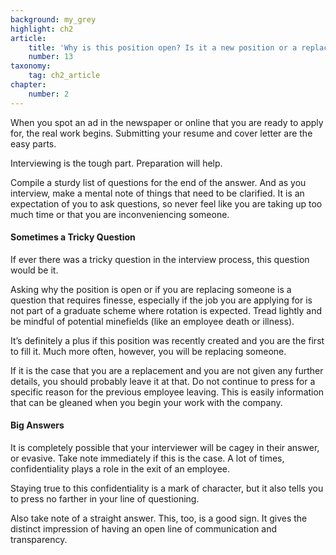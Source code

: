 ```yaml
---
background: my_grey
highlight: ch2
article:
    title: 'Why is this position open? Is it a new position or a replacement for someone?'
    number: 13
taxonomy:
    tag: ch2_article
chapter:
    number: 2
---
```

When you spot an ad in the newspaper or online that you are ready to apply for, the real work begins. Submitting your resume and cover letter are the easy parts.

Interviewing is the tough part. Preparation will help.

Compile a sturdy list of questions for the end of the answer. And as you interview, make a mental note of things that need to be clarified. It is an expectation of you to ask questions, so never feel like you are taking up too much time or that you are inconveniencing someone.

#### Sometimes a Tricky Question
If ever there was a tricky question in the interview process, this question would be it.

Asking why the position is open or if you are replacing someone is a question that requires finesse, especially if the job you are applying for is not part of a graduate scheme where rotation is expected. Tread lightly and be mindful of potential minefields (like an employee death or illness).

It’s definitely a plus if this position was recently created and you are the first to fill it. Much more often, however, you will be replacing someone.

If it is the case that you are a replacement and you are not given any further details, you should probably leave it at that. Do not continue to press for a specific reason for the previous employee leaving. This is easily information that can be gleaned when you begin your work with the company.

#### Big Answers
It is completely possible that your interviewer will be cagey in their answer, or evasive. Take note immediately if this is the case. A lot of times, confidentiality plays a role in the exit of an employee.

Staying true to this confidentiality is a mark of character, but it also tells you to press no farther in your line of questioning.

Also take note of a straight answer. This, too, is a good sign. It gives the distinct impression of having an open line of communication and transparency.